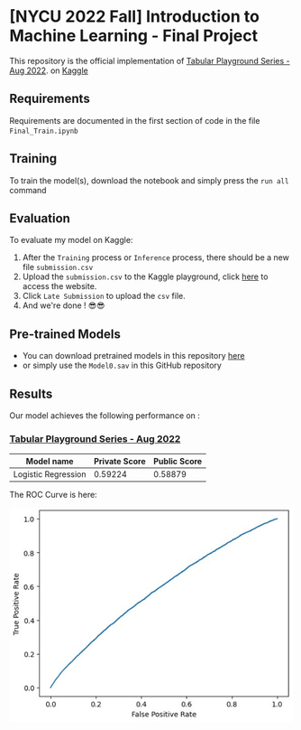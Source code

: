 # [NYCU 2022 Fall] Introduction to Machine Learning - Final Project

This repository is the official implementation of [Tabular Playground Series - Aug 2022](https://www.kaggle.com/competitions/tabular-playground-series-aug-2022/overview). on [Kaggle](https://www.kaggle.com/)

## Requirements
Requirements are documented in the first section of code in the file `Final_Train.ipynb`

## Training

To train the model(s), download the notebook and simply press the `run all` command

## Evaluation

To evaluate my model on Kaggle:
1. After the `Training` process or `Inference` process, there should be a new file `submission.csv`
2. Upload the `submission.csv` to the Kaggle playground, click [here](https://www.kaggle.com/competitions/tabular-playground-series-aug-2022/overview) to access the website.
3. Click `Late Submission` to upload the `csv` file.
4. And we're done ! 😎😎

## Pre-trained Models

* You can download pretrained models in this repository [here](https://drive.google.com/drive/folders/1cnXAgGk6cMVc0HvN3ZOmyraj9tD7TSfW?usp=sharing)
* or simply use the `Model0.sav` in this GitHub repository

## Results

Our model achieves the following performance on :
### [Tabular Playground Series - Aug 2022](https://www.kaggle.com/competitions/tabular-playground-series-aug-2022/submissions)


| Model name         | Private Score  | Public Score |
| ------------------ |---------------- | -------------- |
| Logistic Regression   |     0.59224        |      0.58879       |

The ROC Curve is here:
  
![](ROC_curve.jpg)


